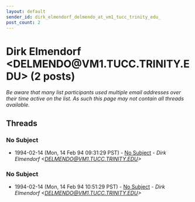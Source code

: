 ```yaml
---
layout: default
sender_id: dirk_elmendorf_delmendo_at_vm1_tucc_trinity_edu_
post_count: 2
---
```


# Dirk Elmendorf <DELMENDO<span>@</span>VM1.TUCC.TRINITY.EDU> (2 posts)

_Be aware that many list participants used multiple email addresses over their time active on the list. As such this page may not contain all threads available._

## Threads

### No Subject
+ 1994-02-14 (Mon, 14 Feb 94 09:31:29 PST) - [No Subject](/archive/1994/02/8e8aead3735c54699973ec64927465d9feea83ea8753d246e3ebd76b46772524) - _Dirk Elmendorf \<DELMENDO@VM1.TUCC.TRINITY.EDU\>_

### No Subject
+ 1994-02-14 (Mon, 14 Feb 94 10:51:29 PST) - [No Subject](/archive/1994/02/c0fe538c54d45c356b08fe76886b74705fa12de13488179df267fdc444eabeea) - _Dirk Elmendorf \<DELMENDO@VM1.TUCC.TRINITY.EDU\>_

